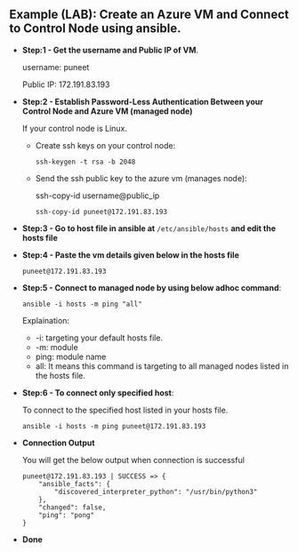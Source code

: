 ## Example (LAB): Create an Azure VM and Connect to Control Node using ansible.

- **Step:1 - Get the username and Public IP of VM**.

  username: puneet
  
  Public IP: 172.191.83.193

- **Step:2 - Establish Password-Less Authentication Between your Control Node and Azure VM (managed node)**

  If your control node is Linux.

  - Create ssh keys on your control node:

    ```
    ssh-keygen -t rsa -b 2048
    ```

  - Send the ssh public key to the azure vm (manages node):
 
    ssh-copy-id username@public_ip
    
    ```
    ssh-copy-id puneet@172.191.83.193
    ```

- **Step:3 - Go to host file in ansible at** ```/etc/ansible/hosts``` **and edit the hosts file**

- **Step:4 - Paste the vm details given below in the hosts file**

  ```
  puneet@172.191.83.193
  ```

- **Step:5 - Connect to managed node by using below adhoc command**:

  ```
  ansible -i hosts -m ping "all"
  ```

  Explaination:
  - -i: targeting your default hosts file.
  - -m: module
  - ping: module name
  - all: It means this command is targeting to all managed nodes listed in the hosts file.
 
- **Step:6 - To connect only specified host**:

  To connect to the specified host listed in your hosts file.

  ```
  ansible -i hosts -m ping puneet@172.191.83.193
  ```

- **Connection Output**

  You will get the below output when connection is successful

  ```
  puneet@172.191.83.193 | SUCCESS => {
      "ansible_facts": {
          "discovered_interpreter_python": "/usr/bin/python3"
      },
      "changed": false,
      "ping": "pong"
  }
  ```

- **Done**


